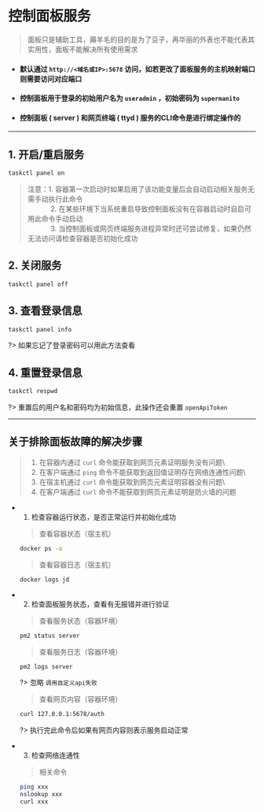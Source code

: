 # __控制面板服务__
> 面板只是辅助工具，薅羊毛的目的是为了豆子，再华丽的外表也不能代表其实用性，面板不能解决所有使用需求

- #### 默认通过 `http://<域名或IP>:5678` 访问，如若更改了面板服务的主机映射端口则需要访问对应端口
- #### 控制面板用于登录的初始用户名为 `useradmin` ，初始密码为 `supermanito`
- #### 控制面板 ( server ) 和网页终端 ( ttyd ) 服务的CLI命令是进行绑定操作的

***

## 1. 开启/重启服务
```bash
taskctl panel on
```
> 注意：1. 容器第一次启动时如果启用了该功能变量后会自动启动相关服务无需手动执行此命令\
>   ㅤ ㅤㅤ 2. 在某些环境下当系统重启导致控制面板没有在容器启动时自启可用此命令手动启动\
>   ㅤ ㅤㅤ 3. 当控制面板或网页终端服务进程异常时还可尝试修复，如果仍然无法访问请检查容器是否初始化成功

## 2. 关闭服务
```bash
taskctl panel off
```

## 3. 查看登录信息
```bash
taskctl panel info
```
?> 如果忘记了登录密码可以用此方法查看

## 4. 重置登录信息
```bash
taskctl respwd
```
?> 重置后的用户名和密码均为初始信息，此操作还会重置 `openApiToken`

***

## 关于排除面板故障的解决步骤 <!-- {docsify-ignore} -->
> 1. 在容器内通过 `curl` 命令能获取到网页元素证明服务没有问题\
> 2. 在客户端通过 `ping` 命令不能获取到返回值证明存在网络连通性问题\
> 3. 在宿主机通过 `curl` 命令能获取到网页元素证明容器没有问题\
> 4. 在客户端通过 `curl` 命令不能获取到网页元素证明是防火墙的问题
  - 1. 检查容器运行状态，是否正常运行并初始化成功
    > 查看容器状态（宿主机）
    ```bash
    docker ps -a
    ```
    > 查看容器日志（宿主机）
    ```bash
    docker logs jd
    ```
  - 2. 检查面板服务状态，查看有无报错并进行验证
    > 查看服务状态（容器环境）
    ```bash
    pm2 status server
    ```
    > 查看服务日志（容器环境）
    ```bash
    pm2 logs server
    ```

      ?> 忽略 `调用自定义api失败`
    > 查看网页内容（容器环境）
    ```bash
    curl 127.0.0.1:5678/auth
    ```

      ?> 执行完此命令后如果有网页内容则表示服务启动正常

  - 3. 检查网络连通性
    > 相关命令
    ```bash
    ping xxx
    nslookup xxx
    curl xxx
    ```
